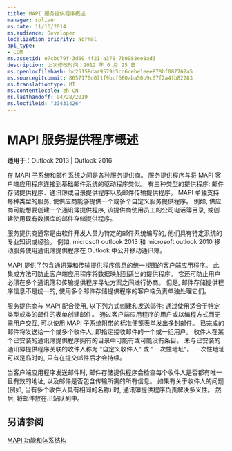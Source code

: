 ```yaml
---
title: MAPI 服务提供程序概述
manager: soliver
ms.date: 11/16/2014
ms.audience: Developer
localization_priority: Normal
api_type:
- COM
ms.assetid: e7cbc79f-3d60-4f21-a378-7b0088ee8ad3
description: 上次修改时间：2012 年 6 月 25 日
ms.openlocfilehash: bc25158daa9579b5cd6cebe1eee878bf087762a5
ms.sourcegitcommit: 8657170d071f9bcf680aba50b9c07f2a4fb82283
ms.translationtype: MT
ms.contentlocale: zh-CN
ms.lasthandoff: 04/28/2019
ms.locfileid: "33431426"
---
```

# <a name="mapi-service-provider-overview"></a>MAPI 服务提供程序概述

  
  
**适用于**：Outlook 2013 | Outlook 2016 
  
在 MAPI 子系统和邮件系统之间是各种服务提供商。 服务提供程序与将 MAPI 客户端应用程序连接到基础邮件系统的驱动程序类似。 有三种类型的提供程序: 邮件存储提供程序、通讯簿或目录提供程序以及邮件传输提供程序。 MAPI 单独支持每种类型的服务, 使供应商能够提供一个或多个自定义服务提供程序。 例如, 供应商可能想要创建一个通讯簿提供程序, 该提供商使用员工的公司电话簿目录, 或创建使用现有数据库的邮件存储提供程序。
  
服务提供商通常是由软件开发人员为特定的邮件系统编写的, 他们具有特定系统的专业知识或经验。 例如, microsoft outlook 2013 和 microsoft outlook 2010 移动服务使用通讯簿提供程序在 Outlook 中公开移动通讯簿。 
  
MAPI 提供了包含通讯簿和传输提供程序信息的统一视图的客户端应用程序。 此集成方法可防止客户端应用程序将数据映射到适当的提供程序。 它还可防止用户必须在多个通讯簿和传输提供程序寻址方案之间进行协商。 但是, 邮件存储提供程序信息不是统一的, 使用多个邮件存储提供程序的客户端负责单独处理它们。
  
服务提供商与 MAPI 配合使用, 以下列方式创建和发送邮件: 通过使用适合于特定类型或类的邮件的表单创建邮件。 通过客户端应用程序的用户或以编程方式而无需用户交互, 可以使用 MAPI 子系统附带的标准便笺表单发出多封邮件。 已完成的邮件将发送给一个或多个收件人, 即指定接收邮件的一个或一组用户。 收件人在某个已安装的通讯簿提供程序拥有的目录中可能有或可能没有条目。 未与已安装的通讯簿提供程序关联的收件人称为 "自定义收件人" 或 "一次性地址"。 一次性地址可以是临时的, 只有在提交邮件后才会持续。 
  
当客户端应用程序发送邮件时, 邮件存储提供程序会检查每个收件人是否都有唯一且有效的地址, 以及邮件是否包含传输所需的所有信息。 如果有关于收件人的问题 (例如, 当有多个收件人具有相同的名称) 时, 通讯簿提供程序负责解决多义性。 然后, 将邮件放在出站队列中。 
  
## <a name="see-also"></a>另请参阅



[MAPI 功能和体系结构](mapi-features-and-architecture.md)

